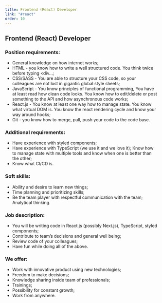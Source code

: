 ```yaml
---
title: Frontend (React) Developer
link: "#react"
order: 10
---
```

## Frontend (React) Developer

### Position requirements:
* General knowledge on how internet works;
* HTML - you know how to write a well structured code. You think twice before typing <div…;
* CSS/SASS - You are able to structure your CSS code, so your colleagues are not lost in gigantic global style sheets;
* JavaScript - You know principles of functional programming, You have at least read how clean code looks. You know how to edit/delete or post something to the API and how asynchronous code works;
* React.js - You know at least one way how to manage state. You know what virtual DOM is. You know the react rendering cycle and know your way around hooks; 
* Git - you know how to merge, pull, push your code to the code base.

### Additional requirements:
* Have experience with styled components;
* Have experience with TypeScript (we use it and we love it);
Know how to manage state with multiple tools and know when one is better than the other;
* Know what CI/CD is.

### Soft skills:
* Ability and desire to learn new things;
* Time planning and prioritizing skills;
* Be the team player with respectful communication with the team;
Analytical thinking. 

### Job description:
* You will be writing code in React.js (possibly Next.js), TypeScript, styled components;
* Contribute to team’s decisions and general well being;
* Review code of your colleagues;
* Have fun while doing all of the above.


### We offer:
* Work with innovative product using new technologies;
* Freedom to make decisions;
* Knowledge sharing inside team of professionals;
* Trainings;
* Possibility for constant growth;
* Work from anywhere.